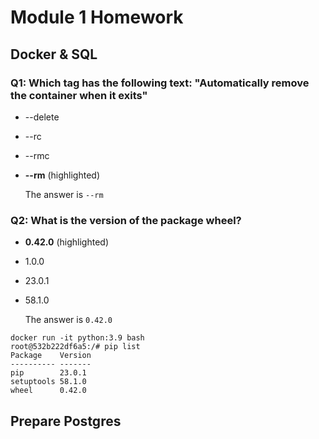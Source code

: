 # Module 1 Homework

## Docker & SQL

### Q1: Which tag has the following text: "Automatically remove the container when it exits"
- --delete
- --rc
- --rmc
- **--rm** (highlighted)
  
  The answer is `--rm`

### Q2: What is the version of the package wheel?
- **0.42.0** (highlighted)
- 1.0.0
- 23.0.1
- 58.1.0

  The answer is `0.42.0`

```shell
docker run -it python:3.9 bash
root@532b222df6a5:/# pip list
Package    Version
---------- -------
pip        23.0.1
setuptools 58.1.0
wheel      0.42.0
```

## Prepare Postgres
